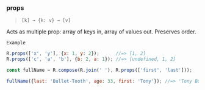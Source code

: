### props

> ```[k] → {k: v} → [v]```

Acts as multiple prop: array of keys in, array of values out. Preserves order.

`Example`

```js
R.props(['x', 'y'], {x: 1, y: 2});      //=> [1, 2]
R.props(['c', 'a', 'b'], {b: 2, a: 1}); //=> [undefined, 1, 2]

const fullName = R.compose(R.join(' '), R.props(['first', 'last']));

fullName({last: 'Bullet-Tooth', age: 33, first: 'Tony'}); //=> 'Tony Bullet-Tooth'
```